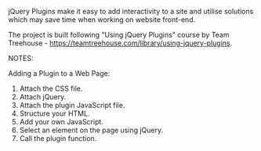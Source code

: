 jQuery Plugins make it easy to add interactivity to a site and utilise solutions which may save time  when working on website front-end.

The project is built following "Using jQuery Plugins" course by Team Treehouse - https://teamtreehouse.com/library/using-jquery-plugins.


NOTES:

Adding a Plugin to a Web Page:

1. Attach the CSS file.
2. Attach jQuery.
3. Attach the plugin JavaScript file.
4. Structure your HTML.
5. Add your own JavaScript.
6. Select an element on the page using jQuery.
		<script>
			$(".animsition")
		</script>	
7. Call the plugin function.
		<script>
			$(".animsition").animsition();
		</script>